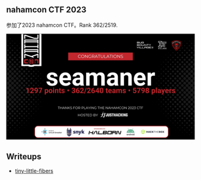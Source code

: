 ## nahamcon CTF 2023

参加了2023 nahamcon CTF。Rank 362/2519. 

![seamaner](./c67a189bed4b429c7c920e29af130d709dfebeeee9d2ae25447f27a7c02f5f3a.png)

## Writeups
- [tiny-little-fibers](./tiny-little-fibers/README.md) 

